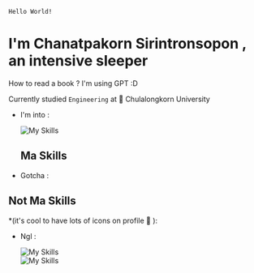```
Hello World!
```
# I'm Chanatpakorn Sirintronsopon , an intensive sleeper
How to read a book ? I'm using GPT :D

Currently studied `Engineering` at 🏫 Chulalongkorn University


- I'm into :
  
  ![My Skills](https://skillicons.dev/icons?i=js,html,css,ai,pr,ps,py,go,react,java,cpp)

  ## Ma Skills
- Gotcha : 


 ## Not Ma Skills
  *(it's cool to have lots of icons on profile 🍋 ):
- Ngl : 
  
  ![My Skills](https://skillicons.dev/icons?i=ts,xd,unreal,unity,swift,redux,raspberrypi,php)\
  ![My Skills](https://skillicons.dev/icons?i=nodejs,nextjs,nestjs,mysql,linux,prisma)
